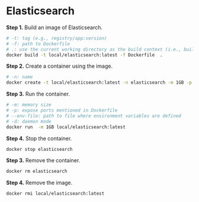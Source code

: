 # Elasticsearch

**Step 1.** Build an image of Elasticsearch.
```bash
# -t: tag (e.g., registry/app:version)
# -f: path to Dockerfile
# .: use the current working directory as the build context (i.e., build from here)
docker build -t local/elasticsearch:latest -f Dockerfile  . 
```

**Step 2.** Create a container using the image. 
```bash
# -n: name
docker create -t local/elasticsearch:latest -n elasticsearch -m 1GB -p 9200:9200 --env-file .env 
```

**Step 3.** Run the container.
```bash
# -m: memory size
# -p: expose ports mentioned in Dockerfile
# --env-file: path to file where environment variables are defined
# -d: daemon mode
docker run  -m 1GB local/elasticsearch:latest
```

**Step 4.** Stop the container. 
```bash
docker stop elasticsearch
```

**Step 3.** Remove the container. 
```bash
docker rm elasticsearch
```

**Step 4.** Remove the image. 
```bash
docker rmi local/elasticsearch:latest
```